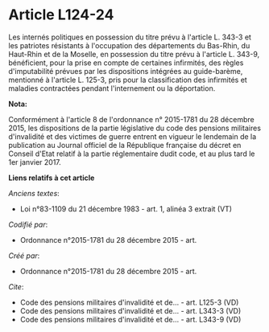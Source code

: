 # Article L124-24

Les internés politiques en possession du titre prévu à l'article L. 343-3 et les patriotes résistants à l'occupation des
départements du Bas-Rhin, du Haut-Rhin et de la Moselle, en possession du titre prévu à l'article L. 343-9, bénéficient, pour
la prise en compte de certaines infirmités, des règles d'imputabilité prévues par les dispositions intégrées au guide-barème,
mentionné à l'article L. 125-3, pris pour la classification des infirmités et maladies contractées pendant l'internement ou
la déportation.

**Nota:**

Conformément à l'article 8 de l'ordonnance n° 2015-1781 du 28 décembre 2015, les dispositions de la partie législative du
code des pensions militaires d'invalidité et des victimes de guerre entrent en vigueur le lendemain de la publication au
Journal officiel de la République française du décret en Conseil d'Etat relatif à la partie réglementaire dudit code, et au
plus tard le 1er janvier 2017.

**Liens relatifs à cet article**

_Anciens textes_:

  - Loi n°83-1109 du 21 décembre 1983 - art. 1, alinéa 3 extrait (VT)

_Codifié par_:

  - Ordonnance n°2015-1781 du 28 décembre 2015 - art.

_Créé par_:

  - Ordonnance n°2015-1781 du 28 décembre 2015 - art.

_Cite_:

  - Code des pensions militaires d'invalidité et de... - art. L125-3 (VD)
  - Code des pensions militaires d'invalidité et de... - art. L343-3 (VD)
  - Code des pensions militaires d'invalidité et de... - art. L343-9 (VD)
